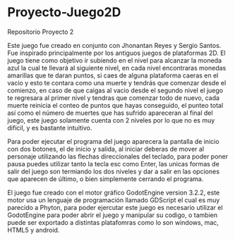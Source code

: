 # Proyecto-Juego2D
 Repositorio Proyecto 2

 Este juego fue creado en conjunto con Jhonantan Reyes y Sergio Santos. Fue inspirado principalmente por los antiguos juegos de plataformas 2D. El juego tiene como objetivo ir subiendo en el nivel para alcanzar la moneda azul la cual te llevará al siguiente nivel, en cada nivel encontraras monedas amarillas que te daran puntos, si caes de alguna plataforma caeras en el vacio y esto te contara como una muerte y tendrás que comenzar desde el comienzo, en caso de que caigas al vacio desde el segundo nivel el juego te regresara al primer nivel y tendras que comenzar todo de nuevo, cada muerte reinicia el conteo de puntos que hayas conseguido, el punteo total así como el número de muertes que has sufrido apareceran al final del juego, este juego solamente cuenta con 2 niveles por lo que no es muy difícil, y es bastante intuitivo.
 
 Para poder ejecutar el programa del juego aparecera la pantalla de inicio con dos botones, el de inicio y salida, al iniciar deberas de mover al personaje utilizando las flechas direccionales del teclado, para poder poner pausa puedes utilizar tanto la tecla esc como Enter, las unicas formas de salir del juego son termiando los dos niveles y dar a salir en las opciones que aparecen de último, o bien simplemente cerrando el programa.
 
 El juego fue creado con el motor gráfico GodotEngine version 3.2.2, este motor usa un lenguaje de programación llamado GDScript el cual es muy parecido a Phyton, para poder ejercutar este juego es necesario utilizar el GodotEngine para poder abrir el juego y manipular su codigo, o tambien puede ser exportado a distintas platafomras como lo son windows, mac, HTML5 y android.